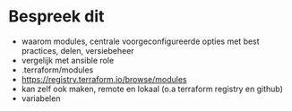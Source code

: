 # Bespreek dit

- waarom modules, centrale voorgeconfigureerde opties met best practices, delen, versiebeheer
- vergelijk met ansible role
- .terraform/modules
- https://registry.terraform.io/browse/modules
- kan zelf ook maken, remote en lokaal (o.a terraform registry en github)
- variabelen

